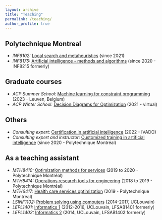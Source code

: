 ```yaml
---
layout: archive
title: "Teaching"
permalink: /teaching/
author_profile: true
---
```



## Polytechnique Montreal

* *INF6102:* [Local search and metaheuristics](https://www.polymtl.ca/programmes/cours/intelligence-artif-methodes-et-algorithmes-0) (since 2021)
* *INF8175:* [Artificial intelligence - methods and algorithms](https://www.polymtl.ca/programmes/cours/intelligence-artif-methodes-et-algorithmes-0) (since 2020 - INF8215 formerly)


## Graduate courses

* *ACP Summer School:* [Machine learning for constraint programming](https://school.a4cp.org/summer2023/) (2023 - Leuven, Belgium)
* *ACP Winter School:* [Decision Diagrams for Optimization](https://sites.google.com/view/acpwinterschool2021/home) (2021 - virtual)

## Others

* *Consulting expert:* [Certification in artificial intelligence](https://ivado-udem.bridgr.co/login) (2022 - IVADO)
* *Consulting expert and instructor:* [Customized training in artificial intelligence](https://www.polymtl.ca/entreprise/programmes-de-formation-sur-mesure-en-intelligence-numerique/en) (since 2020 - Polytechnique Montréal)

## As a teaching assistant

* *MTH8410:* [Optimization methods for services](https://www.polymtl.ca/programmes/cours/methodes-doptimisation-pour-les-services/en) (2019 to 2020 - Polytechnique Montréal)
* *MTH8414:* [Operations research tools for engineering](https://www.polymtl.ca/programmes/cours/outils-de-recherche-operationnelle-en-genie/en) (2018 to 2019 - Polytechnique Montréal)
* *MTH6417:* [Health care services optimization](https://www.polymtl.ca/programmes/cours/optimisation-des-ressources-en-sante/en) (2019 - Polytechnique Montréal)
* *LSINF1102:* [Problem solving using computers](https://sites.uclouvain.be/archives-portail/cdc2017/cours-2017-LSINF1102) (2014-2017, UCLouvain)
* *LEPL1401:* [Informatics 1](https://uclouvain.be/en-cours-2022-lepl1401) (2012-2016, UCLouvain, LFSAB1401 formerly)
* *LEPL1402:* [Informatics 2](https://uclouvain.be/en-cours-2022-lepl1402) (2014, UCLouvain, LFSAB1402 formerly)

